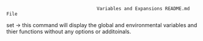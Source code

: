                                      Variables and Expansions README.md File

set	-> this command will display the global and environmental variables and thier functions without any options or additoinals.


